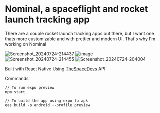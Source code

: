 # Nominal, a spaceflight and rocket launch tracking app

There are a couple rocket launch tracking apps out there, but I want one thats more customizable and with prettier and modern UI. That's why I'm working on Nominal

![Screenshot_20240724-214437](https://github.com/user-attachments/assets/4a9b1b9b-9aaf-48a8-b2eb-4882749e9b6d)
![image](https://github.com/user-attachments/assets/d00e85fe-aab0-4560-b3fd-32a4428f486a)
![Screenshot_20240724-214455](https://github.com/user-attachments/assets/79064405-be11-43df-8ede-e20b2cf6fc90)
![Screenshot_20240724-204004](https://github.com/user-attachments/assets/a6029be9-49ae-4d5b-af1f-52c443702625)

Built with React Native
Using [TheSpaceDevs](https://thespacedevs.com/llapi) API

Commands
```
// To run expo preview
npm start

// To build the app using expo to apk
eas build -p android --profile preview
```
